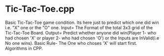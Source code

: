 # Tic-Tac-Toe.cpp
Basic Tic-Tac-Toe game condition. 
Its here just to predict which one did win i.e. "X" one or the "O" one. 
Input= The Format of the total 3x3 grid of the Tic-Tac-Toe Board. 
Output= Predict whether anyone did win(Player 1- who had chosen 'X' or player 2- who had chosen 'O') or the Inputs are InValid(i.e  No one wins). 
Basic Rule- The One who choses 'X' will start first. 
Algorithms in CPP. 
